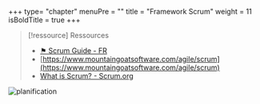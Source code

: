 +++
type= "chapter"
menuPre = ""
title = "Framework Scrum"
weight = 11
isBoldTitle = true
+++

> [!ressource] Ressources
> - [⚑ Scrum Guide - FR](https://scrumguides.org/docs/scrumguide/v2020/2020-Scrum-Guide-French.pdf)
> - [https://www.mountaingoatsoftware.com/agile/scrum](https://www.mountaingoatsoftware.com/agile/scrum)
> - [What is Scrum? - Scrum.org](https://www.scrum.org/resources/what-scrum-module)

![planification](static/illustrations/scrum.jpg)
